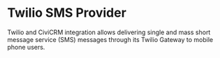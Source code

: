 Twilio SMS Provider
======================

Twilio and CiviCRM integration allows delivering single and mass short message service (SMS) messages through its Twilio Gateway to mobile phone users.
